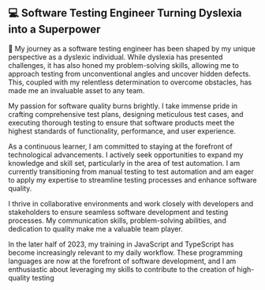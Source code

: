 

<!--
**ChrisOsomething1981/ChrisOsomething1981** is a ✨ _special_ ✨ repository because its `README.md` (this file) appears on your GitHub profile.

Here are some ideas to get you started:

- 🔭 I’m currently working on ...
- 🌱 I’m currently learning ...
- 👯 I’m looking to collaborate on ...
- 🤔 I’m looking for help with ...
- 💬 Ask me about ...
- 📫 How to reach me: ...
- 😄 Pronouns: ...
- ⚡ Fun fact: ...
-->
##  :computer: Software Testing Engineer Turning Dyslexia into a Superpower

💬 My journey as a software testing engineer has been shaped by my unique perspective as a dyslexic individual. While dyslexia has presented challenges, it has also honed my problem-solving skills, allowing me to approach testing from unconventional angles and uncover hidden defects. This, coupled with my relentless determination to overcome obstacles, has made me an invaluable asset to any team.

My passion for software quality burns brightly. I take immense pride in crafting comprehensive test plans, designing meticulous test cases, and executing thorough testing to ensure that software products meet the highest standards of functionality, performance, and user experience.

As a continuous learner, I am committed to staying at the forefront of technological advancements. I actively seek opportunities to expand my knowledge and skill set, particularly in the area of test automation. I am currently transitioning from manual testing to test automation and am eager to apply my expertise to streamline testing processes and enhance software quality.

I thrive in collaborative environments and work closely with developers and stakeholders to ensure seamless software development and testing processes. My communication skills, problem-solving abilities, and dedication to quality make me a valuable team player.

In the later half of 2023, my training in JavaScript and TypeScript has become increasingly relevant to my daily workflow. These programming languages are now at the forefront of software development, and I am enthusiastic about leveraging my skills to contribute to the creation of high-quality testing

